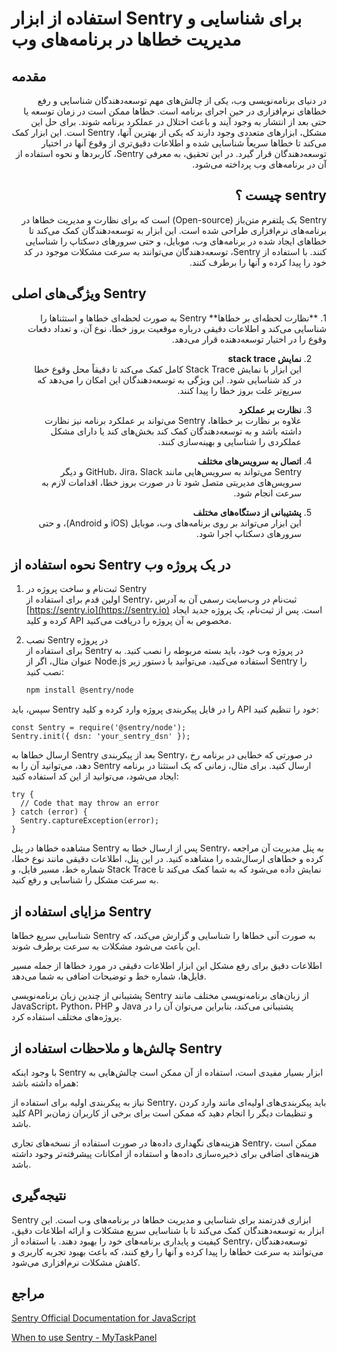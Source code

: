 # استفاده از ابزار Sentry برای شناسایی و مدیریت خطاها در برنامه‌های وب

## مقدمه

<div dir="rtl">
در دنیای برنامه‌نویسی وب، یکی از چالش‌های مهم توسعه‌دهندگان شناسایی و رفع خطاهای نرم‌افزاری در حین اجرای برنامه است. خطاها ممکن است در زمان توسعه یا حتی بعد از انتشار به وجود آیند و باعث اختلال در عملکرد برنامه شوند. برای حل این مشکل، ابزارهای متعددی وجود دارند که یکی از بهترین آنها، Sentry است. این ابزار کمک می‌کند تا خطاها سریعاً شناسایی شده و اطلاعات دقیق‌تری از وقوع آنها در اختیار توسعه‌دهندگان قرار گیرد. در این تحقیق، به معرفی Sentry، کاربردها و نحوه استفاده از آن در برنامه‌های وب پرداخته می‌شود.
</div>

<h2 dir="rtl">sentry چیست ؟</h2>

<div dir="rtl">
Sentry یک پلتفرم متن‌باز (Open-source) است که برای نظارت و مدیریت خطاها در برنامه‌های نرم‌افزاری طراحی شده است. این ابزار به توسعه‌دهندگان کمک می‌کند تا خطاهای ایجاد شده در برنامه‌های وب، موبایل، و حتی سرورهای دسکتاپ را شناسایی کنند. با استفاده از Sentry، توسعه‌دهندگان می‌توانند به سرعت مشکلات موجود در کد خود را پیدا کرده و آنها را برطرف کنند.
</div>


## ویژگی‌های اصلی Sentry
<div dir="rtl">
1. **نظارت لحظه‌ای بر خطاها**  
   Sentry به صورت لحظه‌ای خطاها و استثناها را شناسایی می‌کند و اطلاعات دقیقی درباره موقعیت بروز خطا، نوع آن، و تعداد دفعات وقوع را در اختیار توسعه‌دهنده قرار می‌دهد.

2. **نمایش stack trace**  
   این ابزار با نمایش Stack Trace کامل کمک می‌کند تا دقیقاً محل وقوع خطا در کد شناسایی شود. این ویژگی به توسعه‌دهندگان این امکان را می‌دهد که سریع‌تر علت بروز خطا را پیدا کنند.

3. **نظارت بر عملکرد**  
   علاوه بر نظارت بر خطاها، Sentry می‌تواند بر عملکرد برنامه نیز نظارت داشته باشد و به توسعه‌دهندگان کمک کند بخش‌های کند یا دارای مشکل عملکردی را شناسایی و بهینه‌سازی کنند.

4. **اتصال به سرویس‌های مختلف**  
   Sentry می‌تواند به سرویس‌هایی مانند GitHub، Jira، Slack و دیگر سرویس‌های مدیریتی متصل شود تا در صورت بروز خطا، اقدامات لازم به سرعت انجام شود.

5. **پشتیبانی از دستگاه‌های مختلف**  
   این ابزار می‌تواند بر روی برنامه‌های وب، موبایل (iOS و Android)، و حتی سرورهای دسکتاپ اجرا شود.
</div>


## نحوه استفاده از Sentry در یک پروژه وب

1. ثبت‌نام و ساخت پروژه در Sentry  
   اولین قدم برای استفاده از Sentry، ثبت‌نام در وب‌سایت رسمی آن به آدرس [https://sentry.io](https://sentry.io) است. پس از ثبت‌نام، یک پروژه جدید ایجاد کرده و کلید API مخصوص به آن پروژه را دریافت می‌کنید.

2. نصب Sentry در پروژه  
   برای استفاده از Sentry در پروژه وب خود، باید بسته مربوطه را نصب کنید. به عنوان مثال، اگر از Node.js استفاده می‌کنید، می‌توانید با دستور زیر Sentry را نصب کنید:

   ```bash
   npm install @sentry/node
سپس، باید Sentry را در فایل پیکربندی پروژه وارد کرده و کلید API خود را تنظیم کنید:
```JS
const Sentry = require('@sentry/node');
Sentry.init({ dsn: 'your_sentry_dsn' });
```

ارسال خطاها به Sentry
بعد از پیکربندی Sentry، در صورتی که خطایی در برنامه رخ دهد، می‌توانید آن را به Sentry ارسال کنید. برای مثال، زمانی که یک استثنا در برنامه ایجاد می‌شود، می‌توانید از این کد استفاده کنید:
```JS
try {
  // Code that may throw an error
} catch (error) {
  Sentry.captureException(error);
}
```



مشاهده خطاها در پنل Sentry
پس از ارسال خطا به Sentry، به پنل مدیریت آن مراجعه کرده و خطاهای ارسال‌شده را مشاهده کنید. در این پنل، اطلاعات دقیقی مانند نوع خطا، شماره خط، مسیر فایل، و Stack Trace نمایش داده می‌شود که به شما کمک می‌کند تا به سرعت مشکل را شناسایی و رفع کنید.

## مزایای استفاده از Sentry

شناسایی سریع خطاها
Sentry به صورت آنی خطاها را شناسایی و گزارش می‌کند، که این باعث می‌شود مشکلات به سرعت برطرف شوند.

اطلاعات دقیق برای رفع مشکل
این ابزار اطلاعات دقیقی در مورد خطاها از جمله مسیر فایل‌ها، شماره خط و توضیحات اضافی به شما می‌دهد.

پشتیبانی از چندین زبان برنامه‌نویسی
Sentry از زبان‌های برنامه‌نویسی مختلف مانند JavaScript، Python، PHP و Java پشتیبانی می‌کند، بنابراین می‌توان آن را در پروژه‌های مختلف استفاده کرد.

## چالش‌ها و ملاحظات استفاده از Sentry

با وجود اینکه Sentry ابزار بسیار مفیدی است، استفاده از آن ممکن است چالش‌هایی به همراه داشته باشد:

نیاز به پیکربندی اولیه
برای استفاده از Sentry، باید پیکربندی‌های اولیه‌ای مانند وارد کردن کلید API و تنظیمات دیگر را انجام دهید که ممکن است برای برخی از کاربران زمان‌بر باشد.

هزینه‌های نگهداری داده‌ها
در صورت استفاده از نسخه‌های تجاری Sentry، ممکن است هزینه‌های اضافی برای ذخیره‌سازی داده‌ها و استفاده از امکانات پیشرفته‌تر وجود داشته باشد.

## نتیجه‌گیری

Sentry ابزاری قدرتمند برای شناسایی و مدیریت خطاها در برنامه‌های وب است. این ابزار به توسعه‌دهندگان کمک می‌کند تا با شناسایی سریع مشکلات و ارائه اطلاعات دقیق، کیفیت و پایداری برنامه‌های خود را بهبود دهند. با استفاده از Sentry، توسعه‌دهندگان می‌توانند به سرعت خطاها را پیدا کرده و آنها را رفع کنند، که باعث بهبود تجربه کاربری و کاهش مشکلات نرم‌افزاری می‌شود.

## مراجع

[Sentry Official Documentation for JavaScript](https://docs.sentry.io/platforms/javascript/)

[When to use Sentry - MyTaskPanel](https://www.mytaskpanel.com/when-to-use-sentry/#:~:text=Sentry%20is%20an%20open%2Dsource,visualize%20and%20analyze%20these%20issues.)


